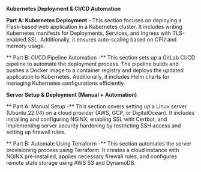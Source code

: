  **Kubernetes Deployment & CI/CD Automation**
 
 **Part A: Kubernetes Deployment -** This section focuses on deploying a Flask-based web application in a Kubernetes cluster. It includes writing Kubernetes manifests for Deployments, Services, and Ingress with TLS-enabled SSL. Additionally, it ensures auto-scaling based on CPU and memory usage.
 
** Part B: CI/CD Pipeline Automation -** This section sets up a GitLab CI/CD pipeline to automate the deployment process. The pipeline builds and pushes a Docker image to a container registry and deploys the updated application to Kubernetes. Additionally, it includes Helm charts for managing Kubernetes configurations efficiently.

 **Server Setup & Deployment (Manual + Automation)**
 
** Part A: Manual Setup -** This section covers setting up a Linux server (Ubuntu 22.04) on a cloud provider (AWS, GCP, or DigitalOcean). It includes installing and configuring NGINX, enabling SSL with Certbot, and implementing server security hardening by restricting SSH access and setting up firewall rules.

** Part B: Automate Using Terraform -** This section automates the server provisioning process using Terraform. It creates a cloud instance with NGINX pre-installed, applies necessary firewall rules, and configures remote state storage using AWS S3 and DynamoDB.
